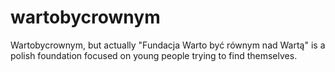 # wartobycrownym
Wartobycrownym, but actually "Fundacja Warto być równym nad Wartą" is a polish foundation focused on young people trying to find themselves.
